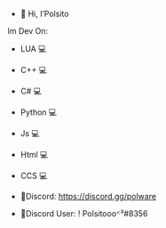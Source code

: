 - 👋 Hi, I’Polsito 


Im Dev On:

- LUA 💻
- C++ 💻
- C# 💻
- Python 💻
- Js 💻
- Html 💻
- CCS 💻


- 👤Discord: https://discord.gg/polware
- 👤Discord User: ! Polsitoooᑉ³#8356
